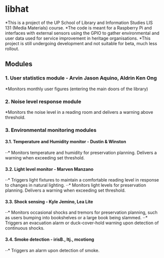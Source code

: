 # libhat
*This is a project of the UP School of Library and Information Studies LIS 131 (Media Materials) course.
*The code is meant for a Raspberry Pi and interfaces with external sensors using the GPIO to gather environmental and user data used for service improvement in heritage organisations.
*This project is still undergoing development and not suitable for beta, much less rollout.

## Modules

### 1. User statistics module - Arvin Jason Aquino, Aldrin Ken Ong
   *Monitors monthly user figures (entering the main doors of the library)

### 2. Noise level response module
   *Monitors the noise level in a reading room and delivers a warning above threshold.

### 3. Environmental monitoring modules
####   3.1. Temperature and Humidity monitor - Dustin & Winston
⋅⋅*     Monitors temperature and humidity for preservation planning. Delivers a warning when exceeding set threshold.

####   3.2. Light level monitor - Marven Manzano
⋅⋅*     Triggers light fixtures to maintain a comfortable reading level in response to changes in natural lighting.
⋅⋅*     Monitors light levels for preservation planning. Delivers a warning when exceeding set threshold.

####   3.3. Shock sensing - Kyle Jemino, Lea Lite
⋅⋅*     Monitors occasional shocks and tremors for preservation planning, such as users bumping into bookshelves or a large book being slammed.
⋅⋅*     Triggers an evacuation alarm or duck-cover-hold warning upon detection of continuous shocks.

####   3.4. Smoke detection - irisB., ltj., mcotiong
⋅⋅*     Triggers an alarm upon detection of smoke.
